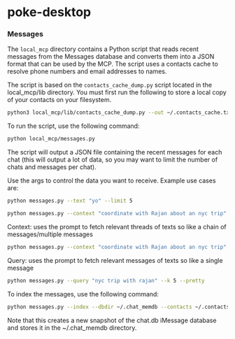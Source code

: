 # poke-desktop

### Messages

The `local_mcp` directory contains a Python script that reads recent messages from the Messages database and converts them into a JSON format that can be used by the MCP. The script uses a contacts cache to resolve phone numbers and email addresses to names.

The script is based on the `contacts_cache_dump.py` script located in the local_mcp/lib directory. You must first run the following to store a local copy of your contacts on your filesystem.

```bash
python3 local_mcp/lib/contacts_cache_dump.py --out ~/.contacts_cache.txt
```

To run the script, use the following command:

```bash
python local_mcp/messages.py
```

The script will output a JSON file containing the recent messages for each chat (this will output a lot of data, so you may want to limit the number of chats and messages per chat).

Use the args to control the data you want to receive. Example use cases are:

```bash
python messages.py --text "yo" --limit 5
```

```bash
python messages.py --context "coordinate with Rajan about an nyc trip" --ctx_k 6 --ctx_threads 3 --dbdir ~/.chat_memdb --table messages
```

Context: uses the prompt to fetch relevant threads of texts so like a chain of messages/multiple messages
```bash
python messages.py --context "coordinate with Rajan about an nyc trip" --ctx_threads 2 --ctx_k 8
```

Query: uses the prompt to fetch relevant messages of texts so like a single message
```bash
python messages.py --query "nyc trip with rajan" --k 5 --pretty
```

To index the messages, use the following command:

```bash
python messages.py --index --dbdir ~/.chat_memdb --contacts ~/.contacts_cache.txt
```

Note that this creates a new snapshot of the chat.db iMessage database and stores it in the ~/.chat_memdb directory. 


